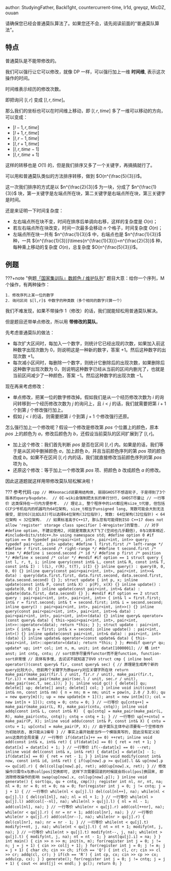 author: StudyingFather, Backl1ght, countercurrent-time, Ir1d, greyqz, MicDZ, ouuan

请确保您已经会普通莫队算法了。如果您还不会，请先阅读前面的“普通莫队算法”。

## 特点

普通莫队是不能带修改的。

我们可以强行让它可以修改，就像 DP 一样，可以强行加上一维 **时间维**, 表示这次操作的时间。

时间维表示经历的修改次数。

即把询问 $[l,r]$ 变成 $[l,r,time]$。

那么我们的坐标也可以在时间维上移动，即 $[l,r,time]$ 多了一维可以移动的方向，可以变成：

- $[l-1,r,time]$
- $[l+1,r,time]$
- $[l,r-1,time]$
- $[l,r+1,time]$
- $[l,r,time-1]$
- $[l,r,time+1]$

这样的转移也是 $O(1)$ 的，但是我们排序又多了一个关键字，再搞搞就行了。

可以用和普通莫队类似的方法排序转移，做到 $O(n^{\frac{5}{3}})$。

这一次我们排序的方式是以 $n^{\frac{2}{3}}$ 为一块，分成了 $n^{\frac{1}{3}}$ 块，第一关键字是左端点所在块，第二关键字是右端点所在块，第三关键字是时间。

还是来证明一下时间复杂度：

- 左右端点所在块不变，时间在排序后单调向右移，这样的复杂度是 $O(n)$；
- 若左右端点所在块改变，时间一次最多会移动 $n$ 个格子，时间复杂度 $O(n)$；
- 左端点所在块一共有 $n^{\frac{1}{3}}$ 中，右端点也是 $n^{\frac{1}{3}}$ 种，一共 ${n^{\frac{1}{3}}}\times{n^{\frac{1}{3}}}=n^{\frac{2}{3}}$ 种，每种乘上移动的复杂度 $O(n)$，总复杂度 $O(n^{\frac{5}{3}})$。

## 例题

???+note "例题[「国家集训队」数颜色 / 维护队列](https://www.luogu.com.cn/problem/P1903)"
    题目大意：给你一个序列，M 个操作，有两种操作：
    
    1. 修改序列上某一位的数字
    2. 询问区间 $[l,r]$ 中数字的种类数（多个相同的数字只算一个）

我们不难发现，如果不带操作 1（修改）的话，我们就能轻松用普通莫队解决。

但是题目还带单点修改，所以用 **带修改的莫队**。

先考虑普通莫队的做法：

- 每次扩大区间时，每加入一个数字，则统计它已经出现的次数，如果加入前这种数字出现次数为 $0$，则说明这是一种新的数字，答案 $+1$。然后这种数字的出现次数 $+1$。
- 每次减小区间时，每删除一个数字，则统计它删除后的出现次数，如果删除后这种数字出现次数为 $0$，则说明这种数字已经从当前的区间内删光了，也就是当前区间减少了一种颜色，答案 $-1$。然后这种数字的出现次数 $-1$。

现在再来考虑修改：

- 单点修改，把某一位的数字修改掉。假如我们是从一个经历修改次数为 $i$ 的询问转移到一个经历修改次数为 $j$ 的询问上，且 $i<j$ 的话，我们就需要把第 $i+1$ 个到第 $j$ 个修改强行加上。
- 假如 $j<i$ 的话，则需要把第 $i$ 个到第 $j+1$ 个修改强行还原。

怎么强行加上一个修改呢？假设一个修改是修改第 $pos$ 个位置上的颜色，原本 $pos$ 上的颜色为 $a$，修改后颜色为 $b$，还假设当前莫队的区间扩展到了 $[l,r]$。

- 加上这个修改：我们首先判断 $pos$ 是否在区间 $[l,r]$ 内。如果是的话，我们等于是从区间中删掉颜色 $a$，加上颜色 $b$，并且当前颜色序列的第 $pos$ 项的颜色改成 $b$。如果不在区间 $[l,r]$ 内的话，我们就直接修改当前颜色序列的第 $pos$ 项为 $b$。
- 还原这个修改：等于加上一个修改第 $pos$ 项、把颜色 $b$ 改成颜色 $a$ 的修改。

因此这道题就这样用带修改莫队轻松解决啦！

??? 参考代码
    ```cpp
    // 神Xeonacid说要用结构体, 弱弱GHOST不想造轮子, 于是得到了3个版本的query与update. 
    // OI-wiki会强制把太长的单行分行, GHOST尽量让 // 一行等价 这类保持在一行内方便参考. 
    // 理论上, 整个程序中的int都应用size_t代替, 但包括CCF少爷机在内的机器均为64位架构, size_t相当于unsigned long, 常数可能会大到无法接受, 部分OJ(比如LOJ)可以选择64位架构(32位指针), 常数: 64位架构(32位指针) < 64位架构 < 32位架构. 
    // 如果标准高于C++17, 那么您有可能得到ISO C++17 does not allow 'register' storage class specifier [-Wregister]的警告. 
    // 对于#define option, 不建议使用2, 问就是常数太大T飞了(空间也几乎翻倍), 0与1效率相近. 
    #include<bits/stdc++.h>
    using namespace std;
    #define option 0
    #if option == 0
    typedef pair<pair<int, int>, pair<int, int>> query;
    typedef pair<int, int> update;
    #define l first.first /* left-range */
    #define r first.second /* right-range */
    #define t second.first /* time */
    #define i second.second /* id */
    #define p first /* position */
    #define x second /* color */
    #endif
    #if option == 1
    struct query
    {
        int l, r, t, i;
        inline query(const int& L, const int& R, const int& T, const int& I) : l(L), r(R), t(T), i(I) {}
        inline query() : query(0, 0, 0, 0) {}
        inline query(const pair<pair<int, int>, pair<int, int>>& data) : query(data.first.first, data.first.second, data.second.first, data.second.second) {}
    };
    struct update
    {
        int p, x;
        inline update(const int& P, const int& X) : p(P), x(X) {}
        inline update() : update(0, 0) {}
        inline update(const pair<int, int>& data) : update(data.first, data.second) {}
    };
    #endif
    #if option == 2
    struct query : pair<pair<int, int>, pair<int, int>>
    {
        int& l = first.first;
        int& r = first.second;
        int& t = second.first;
        int& i = second.second;
        inline query() : pair<pair<int, int>, pair<int, int>>() {}
        inline query(const pair<pair<int, int>, pair<int, int>>& data) : pair<pair<int, int>, pair<int, int>>(data) {}
        inline query& operator=(const query& data)
        {
            this->pair<pair<int, int>, pair<int, int>>::operator=(data);
            return *this;
        }
    };
    struct update : pair<int, int>
    {
        int& p = first;
        int& x = second;
        inline update() : pair<int, int>() {}
        inline update(const pair<int, int>& data) : pair<int, int>(data) {}
        inline update& operator=(const update& data)
        {
            this->pair<int, int>::operator=(data);
            return *this;
        }
    };
    #endif
    query* qu;
    update* up;
    int* col;
    int n, m, unit;
    int datat[1000001]; // 桶
    int* anst;
    int cntq, cntu;
    // sort排序尽量传functor而不是function, function-sort非常慢
    // 具体有多慢, 去试试不就知道了OVO
    struct cmp
    {
        inline bool operator()(const query& fir, const query& sec)
        {
            // 原理是生成两个新的query比较大小, 但前两个关键字为原query对应关键字所在块
            return make_pair(make_pair(fir.l / unit, fir.r / unit), make_pair(fir.t, fir.i)) < make_pair(make_pair(sec.l / unit, sec.r / unit), make_pair(sec.t, sec.i));
        }
    };
    inline void gc()
    {
        delete[] qu;
        delete[] up;
        delete[] anst;
        delete[] col;
    }
    inline void init(const int& nn, const int& nm)
    {
        n = nn;
        m = nm;
        unit = pow(n, 2.0 / 3.0);
        qu = new query[m]();
        up = new update[m + 1]();
        anst = new int[m]();
        col = new int[n + 1]();
        cntq = 0;
        cntu = 0;
    }
    // 一行等价 qu[cntq++] = make_pair(make_pair(L, R), make_pair(cntu, cntq));
    inline void addq(const int& L, const int& R) 
    {
        qu[cntq] = make_pair(make_pair(L, R), make_pair(cntu, cntq));
        cntq = cntq + 1;
    }
    // 一行等价 up[++cntu] = make_pair(P, X);
    inline void addu(const int& P, const int& X)
    {
        cntu = cntu + 1;
        up[cntu] = make_pair(P, X);
        // 由于莫队主体中必须要有一个空修改作为初始状态, 故只能从1编号
    }
    // 事实上最开始是当作一个模版类写的, 因此没有定义如ans这类的全局变量
    // 一行等价 if(datat[x]++ == 0) ++ret;
    inline void add(const int& x, int& ret)
    {
        if(datat[x] == 0)
        {
            ret = ret + 1;
        }
        datat[x] = datat[x] + 1;
    }
    // 一行等价 if(--datat[x] == 0) --ret;
    inline void del(const int& x, int& ret)
    {
        datat[x] = datat[x] - 1;
        if(datat[x] == 0)
        {
            ret = ret - 1;
        }
    }
    inline void modify(const int& now, const int& id, int& ret)
    {
        if(up[now].p >= qu[id].l && up[now].p <= qu[id].r)
        {
            del(col[up[now].p], ret);
            add(up[now].x, ret);
        }
        // 修改操作只需令x与原col[pos]交换即可, 这样下次需要回滚的时候就会将col[pos]换回来, 即消除修改操作的影响
        swap(up[now].x, col[up[now].p]);
    }
    inline void generate()
    {
        sort(qu, qu + cntq, cmp());
        register int nl, nr, nt, na;
        nl = 0;
        nr = 0;
        nt = 0;
        na = 0;
        for(register int j = 0; j != cntq; j = j + 1)
        {
            // 一行等价 while(nl < qu[j].l) del(col[nl++], na);
            while(nl < qu[j].l)
            {
                del(col[nl], na);
                nl = nl + 1;
            }
            // 一行等价 while(nl > qu[j].l) add(col[--nl], na);
            while(nl > qu[j].l)
            {
                nl = nl - 1;
                add(col[nl], na);
            }
            // 一行等价 while(nr < qu[j].r) add(col[++nr], na);
            while(nr < qu[j].r)
            {
                nr = nr + 1;
                add(col[nr], na);
            }
            // 一行等价 while(nr > qu[j].r) add(col[nr--], na);
            while(nr > qu[j].r)
            {
                del(col[nr], na);
                nr = nr - 1;
            }
            // 一行等价 while(nt < qu[j].t) modify(++nt, j, na);
            while(nt < qu[j].t)
            {
                nt = nt + 1;
                modify(nt, j, na);
            }
            // 一行等价 while(nt > qu[j].t) modify(nt--, j, na);
            while(nt > qu[j].t)
            {
                modify(nt, j, na);
                nt = nt - 1;
            }
            anst[qu[j].i] = na;
        }
    }
    int main()
    {
        cin >> n >> m;
        init(n, m);
        for(register int j = 0; j != n; j = j + 1)
        {
            cin >> col[j + 1];
        }
        for(register int j = 0; j != m; j = j + 1)
        {
            char ch;
            cin >> ch;
            if(ch == 'Q')
            {
                int cl, cr;
                cin >> cl >> cr;
                addq(cl, cr);
            }
            if(ch == 'R')
            {
                int cp, cx;
                cin >> cp >> cx;
                addu(cp, cx);
            }
        }
        generate();
        for(register int j = 0; j != cntq; j = j + 1)
        {
            cout << anst[j] << endl;
        }
        gc();
        return 0;
    }
    ```
